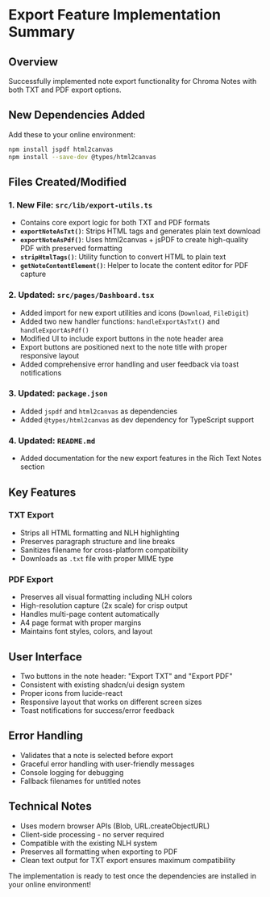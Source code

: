 # Export Feature Implementation Summary

## Overview
Successfully implemented note export functionality for Chroma Notes with both TXT and PDF export options.

## New Dependencies Added
Add these to your online environment:

```bash
npm install jspdf html2canvas
npm install --save-dev @types/html2canvas
```

## Files Created/Modified

### 1. New File: `src/lib/export-utils.ts`
- Contains core export logic for both TXT and PDF formats
- **`exportNoteAsTxt()`**: Strips HTML tags and generates plain text download
- **`exportNoteAsPdf()`**: Uses html2canvas + jsPDF to create high-quality PDF with preserved formatting
- **`stripHtmlTags()`**: Utility function to convert HTML to plain text
- **`getNoteContentElement()`**: Helper to locate the content editor for PDF capture

### 2. Updated: `src/pages/Dashboard.tsx`
- Added import for new export utilities and icons (`Download`, `FileDigit`)
- Added two new handler functions: `handleExportAsTxt()` and `handleExportAsPdf()`
- Modified UI to include export buttons in the note header area
- Export buttons are positioned next to the note title with proper responsive layout
- Added comprehensive error handling and user feedback via toast notifications

### 3. Updated: `package.json`
- Added `jspdf` and `html2canvas` as dependencies
- Added `@types/html2canvas` as dev dependency for TypeScript support

### 4. Updated: `README.md`
- Added documentation for the new export features in the Rich Text Notes section

## Key Features

### TXT Export
- Strips all HTML formatting and NLH highlighting
- Preserves paragraph structure and line breaks
- Sanitizes filename for cross-platform compatibility
- Downloads as `.txt` file with proper MIME type

### PDF Export
- Preserves all visual formatting including NLH colors
- High-resolution capture (2x scale) for crisp output
- Handles multi-page content automatically
- A4 page format with proper margins
- Maintains font styles, colors, and layout

## User Interface
- Two buttons in the note header: "Export TXT" and "Export PDF"
- Consistent with existing shadcn/ui design system
- Proper icons from lucide-react
- Responsive layout that works on different screen sizes
- Toast notifications for success/error feedback

## Error Handling
- Validates that a note is selected before export
- Graceful error handling with user-friendly messages
- Console logging for debugging
- Fallback filenames for untitled notes

## Technical Notes
- Uses modern browser APIs (Blob, URL.createObjectURL)
- Client-side processing - no server required
- Compatible with the existing NLH system
- Preserves all formatting when exporting to PDF
- Clean text output for TXT export ensures maximum compatibility

The implementation is ready to test once the dependencies are installed in your online environment!